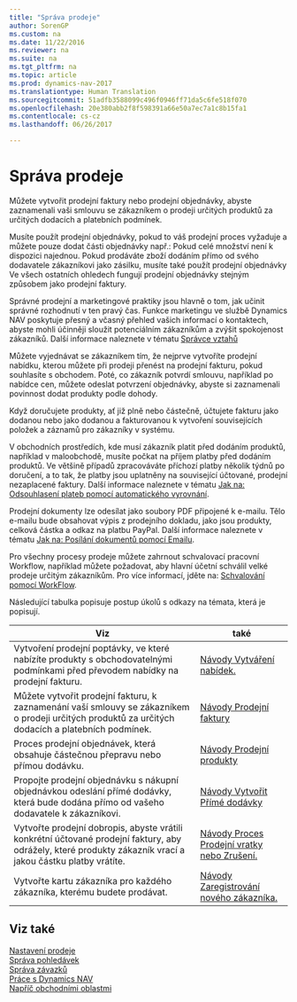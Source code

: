 ```yaml
---
title: "Správa prodeje"
author: SorenGP
ms.custom: na
ms.date: 11/22/2016
ms.reviewer: na
ms.suite: na
ms.tgt_pltfrm: na
ms.topic: article
ms.prod: dynamics-nav-2017
ms.translationtype: Human Translation
ms.sourcegitcommit: 51adfb3588099c496f0946ff71da5c6fe518f070
ms.openlocfilehash: 20e380abb2f8f598391a66e50a7ec7a1c8b15fa1
ms.contentlocale: cs-cz
ms.lasthandoff: 06/26/2017

---
```


# <a name="manage-sales"></a>Správa prodeje
Můžete vytvořit prodejní faktury nebo prodejní objednávky, abyste zaznamenali vaši smlouvu se zákazníkem o prodeji určitých produktů za určitých dodacích a platebních podmínek.

Musíte použít prodejní objednávky, pokud to váš prodejní proces vyžaduje a můžete pouze dodat části objednávky např.: Pokud celé množství není k dispozici najednou. Pokud prodáváte zboží dodáním přímo od svého dodavatele zákazníkovi jako zásilku, musíte také použít prodejní objednávky Ve všech ostatních ohledech fungují prodejní objednávky stejným způsobem jako prodejní faktury.  

Správné prodejní a marketingové praktiky jsou hlavně o tom, jak učinit správné rozhodnutí v ten pravý čas. Funkce marketingu ve službě Dynamics NAV poskytuje přesný a včasný přehled vašich informací o kontaktech, abyste mohli účinněji sloužit potenciálním zákazníkům a zvýšit spokojenost zákazníků. Další informace naleznete v tématu [Správce vztahů](marketing-relationship-management.md)

Můžete vyjednávat se zákazníkem tím, že nejprve vytvoříte prodejní nabídku, kterou můžete při prodeji přenést na prodejní fakturu, pokud souhlasíte s obchodem. Poté, co zákazník potvrdí smlouvu, například po nabídce cen, můžete odeslat potvrzení objednávky, abyste si zaznamenali povinnost dodat produkty podle dohody.

Když doručujete produkty, ať již plně nebo částečně, účtujete fakturu jako dodanou nebo jako dodanou a fakturovanou k vytvoření souvisejících položek a záznamů pro zákazníky v systému.

V obchodních prostředích, kde musí zákazník platit před dodáním produktů, například v maloobchodě, musíte počkat na příjem platby před dodáním produktů. Ve většině případů zpracováváte příchozí platby několik týdnů po doručení, a to tak, že platby jsou uplatněny na související účtované, prodejní nezaplacené faktury. Další informace naleznete v tématu [Jak na: Odsouhlasení plateb pomocí automatického vyrovnání](receivables-how-reconcile-payments-auto-application.md).

Prodejní dokumenty lze odesílat jako soubory PDF připojené k e-mailu. Tělo e-mailu bude obsahovat výpis z prodejního dokladu, jako jsou produkty, celková částka a odkaz na platbu PayPal. Další informace naleznete v tématu [Jak na: Posílání dokumentů pomocí Emailu](ui-how-send-documents-email.md).

Pro všechny procesy prodeje můžete zahrnout schvalovací pracovní Workflow, například můžete požadovat, aby hlavní účetní schválil velké prodeje určitým zákazníkům. Pro více informací, jděte na: [Schvalování pomocí WorkFlow](across-how-use-approval-workflows.md).

Následující tabulka popisuje postup úkolů s odkazy na témata, která je popisují.

|Viz |také |
|---|----|
|Vytvoření prodejní poptávky, ve které nabízíte produkty s obchodovatelnými podmínkami před převodem nabídky na prodejní fakturu.|[Návody Vytváření nabídek.](sales-how-make-offers.md)|
|Můžete vytvořit prodejní fakturu, k zaznamenání vaší smlouvy se zákazníkem o prodeji určitých produktů za určitých dodacích a platebních podmínek.|[Návody Prodejní faktury](sales-how-invoice-sales.md)|
|Proces prodejní objednávek, která obsahuje částečnou přepravu nebo přímou dodávku.|[Návody Prodejní produkty](sales-how-sell-products.md)|
|Propojte prodejní objednávku s nákupní objednávkou odeslání přímé dodávky, která bude dodána přímo od vašeho dodavatele k zákazníkovi.|[Návody Vytvořit Přímé dodávky](sales-how-drop-shipment.md)|
|Vytvořte prodejní dobropis, abyste vrátili konkrétní účtované prodejní faktury, aby odrážely, které produkty zákazník vrací a jakou částku platby vrátíte.|[Návody Proces Prodejní vratky nebo Zrušení.](sales-how-process-sales-returns-cancellations.md)|
|Vytvořte kartu zákazníka pro každého zákazníka, kterému budete prodávat.|[Návody Zaregistrování nového zákazníka.](sales-how-register-new-customers.md)|

## <a name="see-also"></a>Viz také  
[Nastavení prodeje](sales-setup-sales.md)  
[Správa pohledávek](receivables-manage-receivables.md)  
[Správa závazků](payables-manage-payables.MD)      
[Práce s Dynamics NAV](ui-work-product.md)  
[Napříč obchodními oblastmi](ui-across-business-areas.md)

